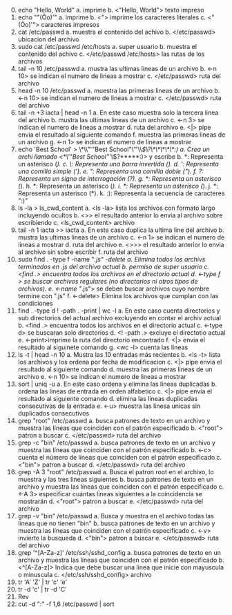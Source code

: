 0. echo "Hello, World"
   a. <echo> imprime
   b. <"Hello, World"> texto impreso
1. echo "\"(Ôo)'"
   a. <echo> imprime
   b. <"\> imprime los caracteres literales 
   c. <"(Ôo)'"> caracteres impresos
2. cat /etc/passwd
   a. <cat> muestra el contenido del achivo
   b. </etc/passwd> ubicacion del archivo
3. sudo cat /etc/passwd /etc/hosts
   a. <sudo> super usuario
   b. <cat> muestra el contenido del achivo
   c. </etc/passwd /etc/hosts> las rutas de los archivos
4. tail -n 10 /etc/passwd
   a. <tail> mustra las ultimas lineas de un archivo
   b. <-n 10> se indican el numero de lineas a mostrar
   c. </etc/passwd> ruta del archivo
5. head -n 10 /etc/passwd
   a. <head> muestra las primeras lineas de un archivo
   b. <-n 10> se indican el numero de lineas a mostrar
   c. </etc/passwd> ruta del archivo
6. tail -n +3 iacta | head -n 1
   a. En este caso muestra solo la tercera linea del archivo
   b. <tail> mustra las ultimas lineas de un archivo
   c. <-n 3> se indican el numero de lineas a mostrar
   d. <iacta > ruta del archivo
   e. <|> pipe envia el resultado al siguiente comando
   f. <head> muestra las primeras lineas de un archivo
   g. <-n 1> se indican el numero de lineas a mostrar
7. echo 'Best School' > \\\*\\\\"'\"Best School\"\\'"\\\\*\$\\\?\\\*\\\*\\\*\\\*\\\*:\)
   a. Crea un archi llamado <\*\\'"Best School"\'\\*$\?\*\*\*\*\*:)> y escribe <Best School>
   b. \*: Representa un asterisco (*).
   c. \\: Representa una barra invertida ().
   d. \': Representa una comilla simple (').
   e. \": Representa una comilla doble (").
   f. \?: Representa un signo de interrogación (?).
   g. \*: Representa un asterisco (*).
   h. \*: Representa un asterisco (*).
   i. \*: Representa un asterisco (*).
   j. \*: Representa un asterisco (*).
   k. :): Representa la secuencia de caracteres ":)"
8. ls -la > ls_cwd_content
   a. <ls  -la> lista los archivos con formato largo incluyendo ocultos
   b. <>> el resultado anterior lo envia al archivo sobre escribiendo
   c. <ls_cwd_content> archivo
9. tail -n 1 iacta >> iacta
   a. En este caso duplica la ultima line del archivo
   b. <tail> mustra las ultimas lineas de un archivo
   c. <-n 1> se indican el numero de lineas a mostrar
   d. <iacta > ruta del archivo
   e. <>>> el resultado anterior lo envia al archivo sin sobre escribir
   f. <iacta>ruta del archivo
10. sudo find . -type f -name "*.js" -delete
    a. Elimina todos los archivs terminados en .js del archivo actual
    b. <sudo> permiso de super usuario
    c. <find .> encuentra todos los archivos en el directorio actual
    d. <-type f > se buscar archivos regulares (no directorios ni otros tipos de archivos).
    e. <-name "*.js"> se deben buscar archivos cuyo nombre termine con ".js"
    f. <-delete> Elimina los archivos que cumplan con las condiciones
11. find . -type d ! -path . -print | wc -l
    a. En este caso cuenta directorios y sub directorios del actual archivo excluyendo en contar el archiv actual
    b. <find .> encuentra todos los archivos en el directorio actual
    c. <-type d> se buscaran solo directorios
    d. <! -path .> excluye el directotio actual
    e. <-print>imprime la ruta del directorio encontrado
    f. <|>  envia el resultado al siguinete comando
    g. <wc -l> cuenta las lineas
12. ls -t | head -n 10
    a. Mustra las 10 entradas más recientes
    b. <ls -t> lista los archivos y los ordena por fecha de modificacion
    c. <|> pipe envia el resultado al siguiente comando
    d. <head> muestra las primeras lineas de un archivo
    e. <-n 10> se indican el numero de lineas a mostrar
13. sort | uniq -u
    a.  En este caso ordena y elimina las lineas duplicadas
    b. <sort> ordena las lineas de entrada en orden alfabetico
    c. <|> pipe envia el resultado al siguiente comando
    d. <uniq >  elimina las líneas duplicadas consecutivas de la entrada
    e. <-u> muestra las linesa unicas sin duplicados consecutivos
14. grep "root" /etc/passwd
    a. <grep > busca patrones de texto en un archivo y muestra las líneas que coinciden con el patrón especificado
    b. <"root"> patron a buscar
    c. </etc/passwd> ruta del archivo
15. grep -c "bin" /etc/passwd
    a. <grep > busca patrones de texto en un archivo y muestra las líneas que coinciden con el patrón especificado
    b. <-c> cuenta el número de líneas que coinciden con el patrón especificado
    c. <"bin"> patron a buscar
    d. </etc/passwd> ruta del archivo
16. grep -A 3 "root" /etc/passwd
    a. Busca el patron root en el archivo, lo muestra y las tres lineas siguientes
    b. <grep > busca patrones de texto en un archivo y muestra las líneas que coinciden con el patrón especificado
    c. <-A 3> especificar cuántas líneas siguientes a la coincidencia se mostrarán
    d. <"root"> patron a buscar
    e. </etc/passwd> ruta del archivo
17. grep -v "bin" /etc/passwd
    a. Busca y muestra en el archivo todas las lineas que no tienen "bin"
    b. <grep > busca patrones de texto en un archivo y muestra las líneas que coinciden con el patrón especificado
    c. <-v> invierte la busqueda
    d. <"bin"> patron a buscar
    e. </etc/passwd> ruta del archivo
18. grep '^[A-Za-z]' /etc/ssh/sshd_config
    a. <grep > busca patrones de texto en un archivo y muestra las líneas que coinciden con el patrón especificado
    b. <^[A-Za-z]> Indica que debe buscar una linea que inicie con mayuscula o minuscula
    c. </etc/ssh/sshd_config> archivo
19. tr 'A' 'Z' | tr 'c' 'e'
20. tr -d 'c' | tr -d 'C'
21. Rev
22. cut -d ":" -f 1,6 /etc/passwd | sort